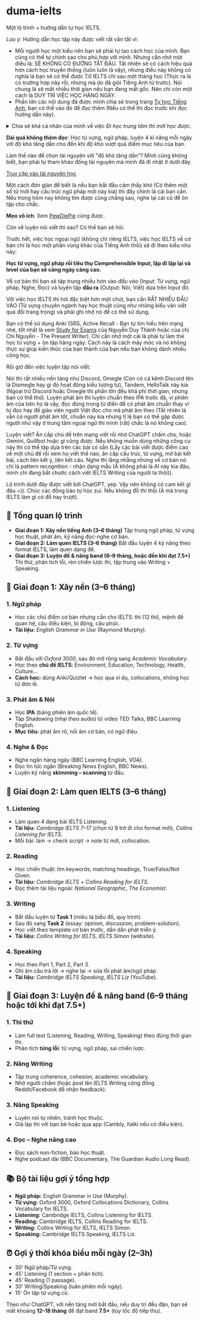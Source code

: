 # duma-ielts
Một lộ trình + hướng dẫn tự học IELTS.

*Lưu ý:* Hướng dẫn học tập này được viết rất vắn tắt vì:

- Mỗi người học một kiểu nên bạn sẽ phải tự tạo cách học của mình. Bạn cũng có thể tự chỉnh sao cho phù hợp với mình. Nhưng cần nhớ một điều là: SẼ KHÔNG CÓ ĐƯỜNG TẮT ĐÂU. Tất nhiên sẽ có cách hiệu quả hơn cách học truyền thống (luôn luôn là vậy), nhưng điều này không có nghĩa là bạn sẽ có thể được 7.0 IELTS chỉ sau một tháng học (Thực ra là có trường hợp này rồi, nhưng mà do đã giỏi Tiếng Anh từ trước). Nói chung là sẽ mất nhiều thời gian nếu bạn đang mất gốc. Nên chỉ còn một cách là DUY TRÌ VIỆC HỌC HÀNG NGÀY.
- Phần lớn các nội dung đã được mình chia sẻ trong trang [Tự học Tiếng Anh](https://daihocmo.github.io/tieng-anh/), bạn có thể vào đó để đọc thêm (Nếu có thể thì đọc trước khi đọc hướng dẫn này).


<details>

<summary>Chia sẻ khá cá nhân của mình về việc <i>Đi học trung tâm thì mới học được</i>.</summary>

Mình thấy khá nhiều người kiểu nghĩ là: "Phải đi học trung tâm thôi chứ mình không tự học được". Cái này là bịp nhé.

Làm một phép tính đơn giản: Bạn đi học trung tâm 2 buổi/tuần, mỗi buổi 2 tiếng, thì vị tri 4 tiếng/tuần, cả năm chắc được cỡ 200 tiếng CHO CẢ 4 KĨ NĂNG.

Theo một ước lượng nào đó mà mình không nhớ, thì cần 2200 giờ để một người Việt có thể đưa Tiếng Anh của mình lên trình độ cao (Theo CEFR thì là cỡ C1 hoặc hơn chút), tức là bạn sẽ được khoảng 7.0 IELTS. Vậy là bạn sẽ đi học trung tâm 11 năm? Cần nhớ rằng RẤT NHIỀU NGƯỜI BẮT ĐẦU HỌC IELTS VỀ CƠ BẢN LÀ MẤT GỐC nên cái khoảng ước lượng 2200 giờ sẽ không chênh lệch đáng kể.

Mình không có ý chê hay xúc phạm hay nói rằng TRUNG TÂM LÀ RÁC và đừng đi học trung tâm. Chỉ đơn giản là bạn phải bỏ công (của chính bạn) ra mà học thôi. Nếu bạn có tiền, mời bạn, nếu không, học theo kiểu người không có tiền (Chính là cái lộ trình này).

Một điều nữa, IELTS là một chứng chỉ để chứng minh rằng bạn BIẾT TIẾNG ANH. Lý do người ta cần bạn cho xem chứng chỉ IELTS chỉ đơn giản là để họ có thể biết được mức độ Tiếng Anh thực sự của bạn tới mức nào. Vậy nên, mình mong là, bạn ĐỪNG HỌC NỬA VỜI, vì đơn giản nó vừa làm tốn thời gian của bạn cũng như người khác.

Thêm một điều nữa, đừng lướt Newsfeed Facebook, TikTok hay gì nữa. Mình biết là cái này được nói nhiều rồi nhưng phần lớn giải pháp mọi người đưa ra đều nửa vời nên mình sẽ không bàn đến cái đống đấy, thay vào đó mình ăn cắp một phương pháp thoát nghiện rượu bia của Jack Trimpey để biến tấu sao cho phù hợp với Mạng xã hội. Mạng xã hội sẽ có hai mặt: Ích (Gần như không có, nhưng nó vẫn có, ví dụ như thông tin trường học), Hại (Tất cả mấy cái còn lại).

Quy tắc cơ bản số 1: Dùng Mạng xã hội như một cái tô vít, bạn ếu thích dùng tô vít, nhưng bạn cần tô vít để xoáy ốc vít, xoáy xong thì là xong việc, không dùng nữa.

Để bắt đầu thì bạn hãy đọc thêm về phương pháp AVRT (Addictive Voice Recognition Technique - Mình sẽ viết một hướng dẫn cụ thể sau): Đại khái là trong bạn có hai phần: Bạn (Chính bạn, chính cái linh hồn và phần người của bạn) còn Con quỷ (The Beast).

Mạng xã hội giả lập cơ chế phần thưởng tự nhiên, về cơ bản là xoay quanh Dopamine, và bạn hiểu rằng mình lướt mạng xã hội vì thèm Dopamine (Và còn nhiều lý do nữa, tự mò cuốn Smart Phone Dumb Phone của Allen Carr đọc thêm nhé).

Vậy nên, bắt đầu đơn giản bằng một câu hỏi: "Mình có bao giờ lướt Newsfeed MXH nữa hay không?" -> "Không, không bao giờ nữa"/"Có, tiếp tục lướt".

Câu trả lời sẽ luôn là "Không, không bao giờ nữa". Sau khi trả lời thì bạn sẽ cảm thấy khó chịu, cảm giác khó chịu này không phải là của bạn, mà là Con quỷ - nó bắt đầu thấy nguy cơ bị mất nguồn Dopamine do Mạng xã hội mang lại.

"Con quỷ không phải là bạn, nó xưng 'tôi, mình' để sai khiến và điều khiển bạn nhằm một mục đích đơn giản, thêm Dopamine".

Cái này chỉ đơn giản là một bản năng từ thời xa xưa của con người, cơ chế phần thưởng được sinh ra để con người có thể tiếp tục sinh tồn và sinh sản.

Rồi khi bạn nói là: "Tao không muốn lướt mạng xã hội, là mày ấy" (Hoặc kiểu tương tự) thì sẽ có một điều khá là ảo xảy ra là nó sẽ xưng là "Bạn, cậu, mày" hoặc gì đó. Kiểu "Mày đi làm về mệt rồi, lướt MXH tí đê", nhưng nó không còn là "tôi" hay "mình" nữa. Vậy thì câu trả lời là gì? "Không, không bao giờ nữa".

Một số quy tắc khác:

- Không bao giờ "chỉ lướt một lúc" hay là "chỉ xem tí thôi".
- Thoát nghiện suốt đời.

(Đọc thêm bất kì cuốn nào của Allen Carr hoặc Jack Trimpey để hiểu rõ hơn và tránh các lỗi sai hoặc các vấn đề trong việc hiểu phương pháp)

</details>

**Dài quá không thèm đọc**: Học từ vựng, ngữ pháp, luyện 4 kĩ năng mỗi ngày với độ khó tăng dần cho đến khi độ khó vượt quá điểm mục tiêu của bạn.

Làm thế nào để chọn tài nguyên với "độ khó tăng dần"? Mình cũng không biết, bạn phải tự tham khảo đống tài nguyên mà mình đã đi nhặt ở dưới đây.

[Truy cập vào tài nguyên học](tai-nguyen-hoc.md)

Một cách đơn giản để biết là nếu bạn bắt đầu cảm thấy khó (Có thêm một số từ mới hay cấu trúc ngữ pháp mới này kia) thì đấy chính là cái bạn cần. Nếu trong hôm nay không tìm được cũng chẳng sao, nghe lại cái cũ để ôn tập cho chắc.

**Mẹo vô ích**: Xem [PewDiePie](https://www.youtube.com/@PewDiePie) cũng được.

Còn về luyện nói viết thì sao? Có thể bạn sẽ hỏi.

Trước hết, việc học ngoại ngữ (không chỉ riêng IELTS, việc học IELTS về cơ bản chỉ là học một phân vùng khác của Tiếng Anh thôi) sẽ đi theo kiểu như này:

**Học từ vựng, ngữ pháp rồi tiêu thụ Comprehensible Input, lặp đi lặp lại và level của bạn sẽ càng ngày càng cao.**

Về cơ bản thì bạn sẽ tập trung nhiều hơn vào *đầu vào* (Input: Từ vựng, ngữ pháp, Nghe, Đọc) và luyện tập **đầu ra** (Output: Nói, Viết) dựa trên Input đó.

Với việc học IELTS thì hơi đặc biệt hơn một chút, bạn cần RẤT NHIỀU ĐẦU VÀO (Từ vựng chuyên ngành hay học thuật cũng như những kiểu văn viết quá đỗi trang trọng) và phải ghi nhớ nó để có thể sử dụng.

Bạn có thể sử dụng Anki (SRS, Active Recall - Bạn tự tìm hiểu trên mạng nhé, tốt nhất là xem [Study for Exams](https://www.youtube.com/playlist?list=PLCI5VGItTkAtyyUY_DJ3-_L90BUD6Aeg9) của Nguyễn Duy Thành hoặc của chị Chi Nguyễn - The Present Writer). Chỉ cần nhớ một cái là phải tự làm thẻ học từ vựng + ôn tập hàng ngày. Cách này là cách máy móc và nó không thực sự giúp kiến thức của bạn thành của bạn nếu bạn không dành nhiều công học.

Rồi giờ đến việc luyện tập nói viết: 

Nói thì rất nhiều nền tảng như Discord, Omegle (Còn có cả kênh Discord tên là Dismegle hay gì đó hoạt động kiểu tương tự), Tandem, HelloTalk này kia (Ngoại trừ Discord hoặc Omegle thì phần lớn đều khá phí thời gian, nhưng bạn có thể thử). Luyện phát âm thì luyện chuẩn theo IPA trước đã, vì phiên âm của bên họ là vậy, đọc đúng trong từ điển để có phát âm chuẩn thay vì tự đọc hay để giáo viên người Việt đọc cho mà phát âm theo (Tất nhiên là vẫn có người phát âm tốt, chuẩn này kia nhưng tỉ lệ bạn có thể gặp được người như vậy ở trung tâm ngoại ngữ thì mình (rất) chắc là nó không cao).

Luyện viết? Ăn cắp chủ đề trên mạng viết rồi nhờ ChatGPT chấm cho, hoặc Gemini, Quillbot hoặc gì cũng được. Nếu không muốn dùng những công cụ này thì có thể tập dựa trên các bài có sẵn (Lấy các bài viết được điểm cao về một chủ đề rồi xem họ viết thế nào, ăn cắp cấu trúc, từ vựng, mở bài kết bài, cách liên kết ý, liên kết câu. Nghe thì lằng nhằng nhưng về cơ bản nó chỉ là pattern recognition - nhận dạng mẫu (À không phải là AI này kia đâu, mình chỉ đang bắt chước cách viết IELTS Writing của người ta thôi)).

Lộ trình dưới đây được viết bởi ChatGPT, yep. Vậy nên không có cam kết gì đâu =)). Chúc các đồng bào tự học zui. Nếu không đỗ thì thôi (À mà trong IELTS làm gì có đỗ hay trượt).

## 🎯 Tổng quan lộ trình

* **Giai đoạn 1: Xây nền tiếng Anh (3–6 tháng)**
  Tập trung ngữ pháp, từ vựng học thuật, phát âm, kỹ năng đọc-nghe cơ bản.
* **Giai đoạn 2: Làm quen IELTS (3–6 tháng)**
  Bắt đầu luyện 4 kỹ năng theo format IELTS, làm quen dạng đề.
* **Giai đoạn 3: Luyện đề & nâng band (6–9 tháng, hoặc đến khi đạt 7.5+)**
  Thi thử, phân tích lỗi, rèn chiến lược thi, tập trung vào Writing + Speaking.

## 📍 Giai đoạn 1: Xây nền (3–6 tháng)

### 1. Ngữ pháp

* Học các chủ điểm cơ bản nhưng cần cho IELTS: thì (12 thì), mệnh đề quan hệ, câu điều kiện, bị động, câu phức.
* **Tài liệu:** *English Grammar in Use* (Raymond Murphy).

### 2. Từ vựng

* Bắt đầu với *Oxford 3000*, sau đó mở rộng sang *Academic Vocabulary*.
* Học theo **chủ đề IELTS**: Environment, Education, Technology, Health, Culture…
* **Cách học:** dùng Anki/Quizlet → học qua ví dụ, collocations, không học từ đơn lẻ.

### 3. Phát âm & Nói

* Học **IPA** (bảng phiên âm quốc tế).
* Tập Shadowing (nhại theo audio) từ video TED Talks, BBC Learning English.
* **Mục tiêu:** phát âm rõ, nối âm cơ bản, có ngữ điệu.

### 4. Nghe & Đọc

* Nghe ngắn hàng ngày (BBC Learning English, VOA).
* Đọc tin tức ngắn (Breaking News English, BBC News).
* Luyện kỹ năng **skimming – scanning** từ đầu.

## 📍 Giai đoạn 2: Làm quen IELTS (3–6 tháng)

### 1. Listening

* Làm quen 4 dạng bài IELTS Listening.
* **Tài liệu:** *Cambridge IELTS 7–17* (chọn từ 9 trở đi cho format mới), *Collins Listening for IELTS*.
* Mỗi bài: làm → check script → note từ mới, collocation.

### 2. Reading

* Học chiến thuật: tìm keywords, matching headings, True/False/Not Given.
* **Tài liệu:** *Cambridge IELTS* + *Collins Reading for IELTS*.
* Đọc thêm tài liệu ngoài: *National Geographic*, *The Economist*.

### 3. Writing

* Bắt đầu luyện từ **Task 1** (miêu tả biểu đồ, quy trình).
* Sau đó sang **Task 2** (essay: opinion, discussion, problem-solution).
* Học viết theo template cơ bản trước, dần dần phát triển ý.
* **Tài liệu:** *Collins Writing for IELTS*, *IELTS Simon* (website).

### 4. Speaking

* Học theo Part 1, Part 2, Part 3.
* Ghi âm câu trả lời → nghe lại → sửa lỗi phát âm/ngữ pháp.
* **Tài liệu:** *Cambridge IELTS Speaking*, *IELTS Liz* (YouTube).

## 📍 Giai đoạn 3: Luyện đề & nâng band (6–9 tháng hoặc tới khi đạt 7.5+)

### 1. Thi thử

* Làm full test (Listening, Reading, Writing, Speaking) theo đúng thời gian thi.
* Phân tích **từng lỗi**: từ vựng, ngữ pháp, sai chiến lược.

### 2. Nâng Writing

* Tập trung coherence, cohesion, academic vocabulary.
* Nhờ người chấm (hoặc post lên IELTS Writing cộng đồng Reddit/Facebook để nhận feedback).

### 3. Nâng Speaking

* Luyện nói tự nhiên, tránh học thuộc.
* Giả lập thi với bạn bè hoặc qua app (Cambly, Italki nếu có điều kiện).

### 4. Đọc – Nghe nâng cao

* Đọc sách non-fiction, báo học thuật.
* Nghe podcast dài (BBC Documentary, The Guardian Audio Long Read).

## 📚 Bộ tài liệu gợi ý tổng hợp

* **Ngữ pháp:** English Grammar in Use (Murphy).
* **Từ vựng:** Oxford 3000, Oxford Collocations Dictionary, Collins Vocabulary for IELTS.
* **Listening:** Cambridge IELTS, Collins Listening for IELTS.
* **Reading:** Cambridge IELTS, Collins Reading for IELTS.
* **Writing:** Collins Writing for IELTS, IELTS Simon.
* **Speaking:** Cambridge IELTS Speaking, IELTS Liz.

## ⏰ Gợi ý thời khóa biểu mỗi ngày (2–3h)

* 30’ Ngữ pháp/Từ vựng.
* 45’ Listening (1 section + phân tích).
* 45’ Reading (1 passage).
* 30’ Writing/Speaking (luân phiên mỗi ngày).
* 15’ Ôn tập từ vựng cũ.

Theo như ChatGPT, với nền tảng mới bắt đầu, nếu duy trì đều đặn, bạn sẽ mất khoảng **12–18 tháng** để đạt band **7.5+** (tùy tốc độ tiếp thu).